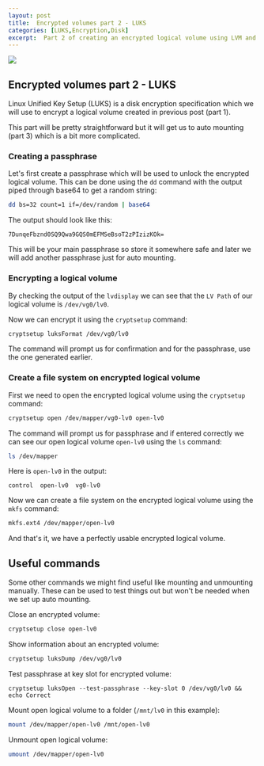 ```yaml
---
layout: post
title:  Encrypted volumes part 2 - LUKS
categories: [LUKS,Encryption,Disk]
excerpt:  Part 2 of creating an encrypted logical volume using LVM and LUKS with automatic mounting
---
```


![]({{site.baseurl}}/images/2024-01-12-encrypted-volumes-part-2-luks.png)

## Encrypted volumes part 2 - LUKS

Linux Unified Key Setup (LUKS) is a disk encryption specification which we will use to encrypt a logical volume created in previous post (part 1).

This part will be pretty straightforward but it will get us to auto mounting (part 3) which is a bit more complicated.

### Creating a passphrase

Let's first create a passphrase which will be used to unlock the encrypted logical volume. This can be done using the `dd` command with the output piped through base64 to get a random string:
```bash
dd bs=32 count=1 if=/dev/random | base64
```
The output should look like this:
```
7DunqeFbznd0SQ9Qwa9GQS0mEFMSeBsoT2zPIzizKOk=
```

This will be your main passphrase so store it somewhere safe and later we will add another passphrase just for auto mounting.

### Encrypting a logical volume

By checking the output of the `lvdisplay` we can see that the `LV Path` of our logical volume is `/dev/vg0/lv0`.

Now we can encrypt it using the `cryptsetup` command:
```bash
cryptsetup luksFormat /dev/vg0/lv0
```

The command will prompt us for confirmation and for the passphrase, use the one generated earlier.

### Create a file system on encrypted logical volume

First we need to open the encrypted logical volume using the `cryptsetup` command:
```bash
cryptsetup open /dev/mapper/vg0-lv0 open-lv0
```

The command will prompt us for passphrase and if entered correctly we can see our open logical volume `open-lv0` using the `ls` command:
```bash
ls /dev/mapper
```

Here is `open-lv0` in the output:
```
control  open-lv0  vg0-lv0
```

Now we can create a file system on the encrypted logical volume using the `mkfs` command:
```bash
mkfs.ext4 /dev/mapper/open-lv0
```

And that's it, we have a perfectly usable encrypted logical volume.

## Useful commands

Some other commands we might find useful like mounting and unmounting manually. These can be used to test things out but won't be needed when we set up auto mounting.

Close an encrypted volume:
```bash
cryptsetup close open-lv0
```

Show information about an encrypted volume:
```bash
cryptsetup luksDump /dev/vg0/lv0
```

Test passphrase at key slot for encrypted volume:
```
cryptsetup luksOpen --test-passphrase --key-slot 0 /dev/vg0/lv0 && echo Correct
```

Mount open logical volume to a folder (`/mnt/lv0` in this example):
```bash
mount /dev/mapper/open-lv0 /mnt/open-lv0
```

Unmount open logical volume:
```bash
umount /dev/mapper/open-lv0
```

